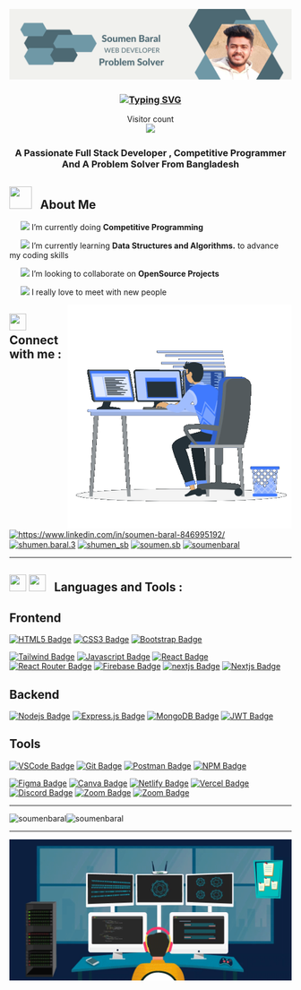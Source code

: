 ![logo](ProfileLogo.png)                                        
<h3 align="center">        
 <a href="https://git.io/typing-svg"><img src="https://readme-typing-svg.demolab.com?font=Fira+Code&weight=900&size=25&pause=1000&color=D27800&center=true&vCenter=true&width=600&height=100&lines=Welcome+To+Soumen's+Profile;Consistent+Learner;Full+Stact+Developer;Problem+Solver;Dreamer" alt="Typing SVG" /></a>
</h3>                                                                                 

<p align="center">   
  <div align="center">Visitor count</div>
  <div align="center">
    <img src="https://profile-counter.glitch.me/SoumenBaral/count.svg"/>
  </div> 
</p>

<h3 align="center">A Passionate Full Stack Developer , Competitive Programmer And A Problem Solver From Bangladesh </h3>    

<h2>
        <span style='padding-right:10px'><img width="40px" height="40px" src = "https://i.pinimg.com/originals/3f/7e/4e/3f7e4eff7c96e9fe4b8b4b1ff3f7bdb5.gif" ></span>
        <b>About Me</b>
</h2>


<p> 
    <p> 
        &nbsp;&nbsp;&nbsp;&nbsp;&nbsp;<img src="https://img.icons8.com/color/25/000000/project-management.png"/>
            <span>I’m currently doing <b>Competitive Programming</b></span>
    </p>
    <p>
        &nbsp;&nbsp;&nbsp;&nbsp;&nbsp;<img src="https://img.icons8.com/color/28/000000/learning.png"/>
        <span>I’m currently learning <b>Data Structures and Algorithms.</b> to advance my coding skills </span>
    </p>
    <p >
        &nbsp;&nbsp;&nbsp;&nbsp;&nbsp;<img src="https://img.icons8.com/office/28/000000/search-client.png"/>
        <span>I’m looking to collaborate on <b>OpenSource Projects</b> </span>
    </p>
    <p >
        &nbsp;&nbsp;&nbsp;&nbsp;&nbsp;<img src="https://img.icons8.com/emoji/28/000000/smiling-face-with-halo.png"/>
        <span>I really love to meet with new people</span>
    </p>

</p>


<img alt="Coding" width="400px" align="right" src="coding-boy.gif">  
<h2 style='margin-top:30px'>
        <span><img width="30px" height="30px" src="https://img.icons8.com/clouds/100/000000/contact-card.png"/></span>
        <b>Connect with me :</b>
</h2>
<p align="left">               
<a href="https://www.linkedin.com/in/soumen-baral-846995192/" target="blank"><img align="center" src="https://raw.githubusercontent.com/rahuldkjain/github-profile-readme-generator/master/src/images/icons/Social/linked-in-alt.svg" alt="https://www.linkedin.com/in/soumen-baral-846995192/" height="30" width="40" /></a>
<a href="https://fb.com/shumen.baral.3" target="blank"><img align="center" src="https://raw.githubusercontent.com/rahuldkjain/github-profile-readme-generator/master/src/images/icons/Social/facebook.svg" alt="shumen.baral.3" height="30" width="40" /></a>
<a href="https://www.hackerrank.com/shumen_sb" target="blank"><img align="center" src="https://raw.githubusercontent.com/rahuldkjain/github-profile-readme-generator/master/src/images/icons/Social/hackerrank.svg" alt="shumen_sb" height="30" width="40" /></a>
<a href="https://codeforces.com/profile/soumen.sb" target="blank"><img align="center" src="https://raw.githubusercontent.com/rahuldkjain/github-profile-readme-generator/master/src/images/icons/Social/codeforces.svg" alt="soumen.sb" height="30" width="40" /></a>
<a href="https://www.leetcode.com/soumenbaral" target="blank"><img align="center" src="https://raw.githubusercontent.com/rahuldkjain/github-profile-readme-generator/master/src/images/icons/Social/leet-code.svg" alt="soumenbaral" height="30" width="40" /></a>
</p> 
  <hr> 
  
<h2 style='margin-top:30px'>
        <span style='padding-right:10px'><img width="30px"  height="30px" src="https://img.icons8.com/fluency/48/000000/programming.png"/> <img width="30px" height="30px" src="https://img.icons8.com/office/50/000000/administrative-tools.png"/></span>
        <b>Languages and Tools :</b>
</h2>


<p align="left"> 
  
## Frontend

[![HTML5 Badge](https://img.shields.io/badge/-Html5-E34c26?style=for-the-badge&labelColor=black&logo=html5&logoColor=E34c26)](#)
[![CSS3 Badge](https://img.shields.io/badge/CSS3-1572B6?style=for-the-badge&labelColor=black&logo=css3&logoColor=1572B6)](#)
[![Bootstrap Badge](https://img.shields.io/badge/Bootstrap-553C7B?style=for-the-badge&labelColor=black&logo=bootstrap&logoColor=553C7B)](#)

<!-- [![SASS Badge](https://img.shields.io/badge/Sass-CC6699?style=for-the-badge&labelColor=black&logo=sass&logoColor=CC6699)](#) -->

[![Tailwind Badge](https://img.shields.io/badge/Tailwind%20CSS-092749?style=for-the-badge&logo=tailwindcss&logoColor=06B6D4&labelColor=000000)](#)
[![Javascript Badge](https://img.shields.io/badge/-Javascript-F0DB4F?style=for-the-badge&labelColor=black&logo=javascript&logoColor=F0DB4F)](#)
[![React Badge](https://img.shields.io/badge/-React-61DBFB?style=for-the-badge&labelColor=black&logo=react&logoColor=61DBFB)](#)
[![React Router Badge](https://img.shields.io/badge/React_Router-CA4245?style=for-the-badge&labelColor=black&logo=react-router&logoColor=CA4245)](#)
[![Firebase Badge](https://img.shields.io/badge/firebase-FFCA28.svg?&style=for-the-badge&labelColor=black&logo=firebase&logoColor=FFCA28)](#)
[![nextjs Badge](https://img.shields.io/badge/React_Redux-%23593d88?style=for-the-badge&logo=redux&logoColor=61DAFB)](#)
[![Nextjs Badge](https://img.shields.io/badge/Next_JS-black?style=for-the-badge&logo=next.js&logoColor=white)](#)
<!-- [![Material UI Badge](https://img.shields.io/badge/Material--UI-0081CB?style=for-the-badge&labelColor=black&logo=material-ui&logoColor=white)](#) -->

<!-- [![TypeScript Badge](https://img.shields.io/badge/typescript-%23007ACC.svg?style=for-the-badge&labelColor=black&logo=typescript&logoColor=007ACC)](#) -->



<!-- [![Redux Badge](https://img.shields.io/badge/redux-%23593d88.svg?style=for-the-badge&labelColor=black&logo=redux&logoColor=593d88)](#) -->

<!-- [![Styled Components Badge](https://img.shields.io/badge/styled--components-DB7093?style=for-the-badge&labelColor=black&logo=styled-components&logoColor=DB7093)](#) -->
## Backend

<!-- [![TypeScript Badge](https://img.shields.io/badge/typescript-%23007ACC.svg?style=for-the-badge&labelColor=black&logo=typescript&logoColor=007ACC)](#) -->

[![Nodejs Badge](https://img.shields.io/badge/-Nodejs-3C873A?style=for-the-badge&labelColor=black&logo=node.js&logoColor=3C873A)](#)
[![Express.js Badge](https://img.shields.io/badge/Express.js-000000?style=for-the-badge&logo=express&logoColor=white)](#)
[![MongoDB Badge](https://img.shields.io/badge/MongoDB-4EA94B?style=for-the-badge&labelColor=black&logo=mongodb&logoColor=4EA94B)](#)
[![JWT Badge](https://img.shields.io/badge/JWT-black?style=for-the-badge&logo=JSON%20web%20tokens&logoColor=00ADEF)](#)

<!-- [![Socket.io Badge](https://img.shields.io/badge/Socket.io-black?style=for-the-badge&logo=socket.io&badgeColor=010101)](#) -->

## Tools

[![VSCode Badge](https://img.shields.io/badge/Visual_Studio-0078D7?style=for-the-badge&labelColor=black&logo=visual%20studio&logoColor=0078D7)](#)
[![Git Badge](https://img.shields.io/badge/Git-F05032?style=for-the-badge&labelColor=black&logo=git&logoColor=f34f29)](#)
[![Postman Badge](https://img.shields.io/badge/Postman-FF6C37?style=for-the-badge&labelColor=black&logo=postman&logoColor=E85824)](#)
[![NPM Badge](https://img.shields.io/badge/NPM-%23CC3534.svg?style=for-the-badge&labelColor=black&logo=npm&logoColor=CC3534)](#)

<!-- [![Yarn Badge](https://img.shields.io/badge/yarn-%232C8EBB.svg?style=for-the-badge&labelColor=black&logo=yarn&logoColor=2C8EBB)](#) -->

[![Figma Badge](https://img.shields.io/badge/figma-%23F24E1E.svg?style=for-the-badge&labelColor=black&logo=figma&logoColor=F24E1E)](#)
[![Canva Badge](https://img.shields.io/badge/Canva-%2320C4CB.svg?style=for-the-badge&labelColor=black&logo=Canva&logoColor=20C4CB)](#)
[![Netlify Badge](https://img.shields.io/badge/Netlify-00C7B7?style=for-the-badge&labelColor=black&logo=netlify&logoColor=#00C7B7)](#)
[![Vercel Badge](https://img.shields.io/badge/vercel-%23000000.svg?style=for-the-badge&labelColor=black&logo=vercel&logoColor=white)](#)
[![Discord Badge](https://img.shields.io/badge/Discord-7289DA?style=for-the-badge&labelColor=black&logo=discord&logoColor=7289DA)](#)
[![Zoom Badge](https://img.shields.io/badge/Zoom-2D8CFF?style=for-the-badge&labelColor=black&logo=zoom&logoColor=2D8CFF)](#)
[![Zoom Badge](https://img.shields.io/badge/stackoverflow-f48024?style=for-the-badge&labelColor=black&logo=stackoverflow&logoColor=f48024)](#)
 </p> 
<hr>
<p ><img align="left" src="https://streak-stats.demolab.com/?user=soumenbaral&theme=vision-friendly-dark" alt="soumenbaral" /></p>
<p><img align="mid" src="https://github-readme-stats.vercel.app/api/top-langs/?username=SoumenBaral&langs_count=6&theme=transparent" alt="soumenbaral" /></p>

<!--<p><img align="left" src="https://github-readme-streak-stats.herokuapp.com/?user=soumenbaral&theme=vision-friendly-dark" alt="soumenbaral" /></p-->



<hr>
<img alt="Coding" width="850px" align="center" src="boy-coding.gif">
<!-- <p>&nbsp;<img align="center" src="https://github-readme-stats.vercel.app/api?username=SoumenBaral&show_icons=true&theme=transparent" alt="soumenbaral" /></p> -->

